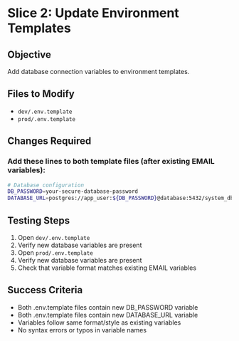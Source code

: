 # Slice 2: Update Environment Templates

## Objective
Add database connection variables to environment templates.

## Files to Modify
- `dev/.env.template`
- `prod/.env.template`

## Changes Required

### Add these lines to both template files (after existing EMAIL variables):
```bash
# Database configuration
DB_PASSWORD=your-secure-database-password
DATABASE_URL=postgres://app_user:${DB_PASSWORD}@database:5432/system_db
```

## Testing Steps
1. Open `dev/.env.template`
2. Verify new database variables are present
3. Open `prod/.env.template`
4. Verify new database variables are present
5. Check that variable format matches existing EMAIL variables

## Success Criteria
- Both .env.template files contain new DB_PASSWORD variable
- Both .env.template files contain new DATABASE_URL variable
- Variables follow same format/style as existing variables
- No syntax errors or typos in variable names